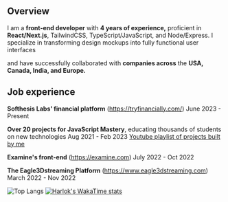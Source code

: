 ## Overview

 I am a **front-end developer** with **4 years of experience,** proficient in **React/Next.js**, TailwindCSS, TypeScript/JavaScript, and Node/Express. I specialize in transforming design mockups into fully functional user interfaces
 
 and have successfully collaborated with **companies across** the **USA, Canada, India, and Europe.**

## Job experience

**Softhesis Labs' financial platform** (https://tryfinancially.com/) June 2023 - Present

 **Over 20 projects for JavaScript Mastery**, educating thousands of students on new technologies Aug 2021 - Feb 2023
 [Youtube playlist of projects built by me](https://www.youtube.com/playlist?list=PL6QREj8te1P6wX9m5KnicnDVEucbOPsqR)

 **Examine's front-end** (https://examine.com) July 2022 - Oct 2022
 
 **The Eagle3Dstreaming Platform** (https://www.eagle3dstreaming.com) March 2022 - Nov 2022

  ![Top Langs](https://github-readme-stats.vercel.app/api/top-langs/?username=Mandeepsinghmar&layout=compact) 
  [![Harlok's WakaTime stats](https://github-readme-stats.vercel.app/api/wakatime?username=Mandeepsinghmar)](https://github.com/anuraghazra/github-readme-stats)
 

